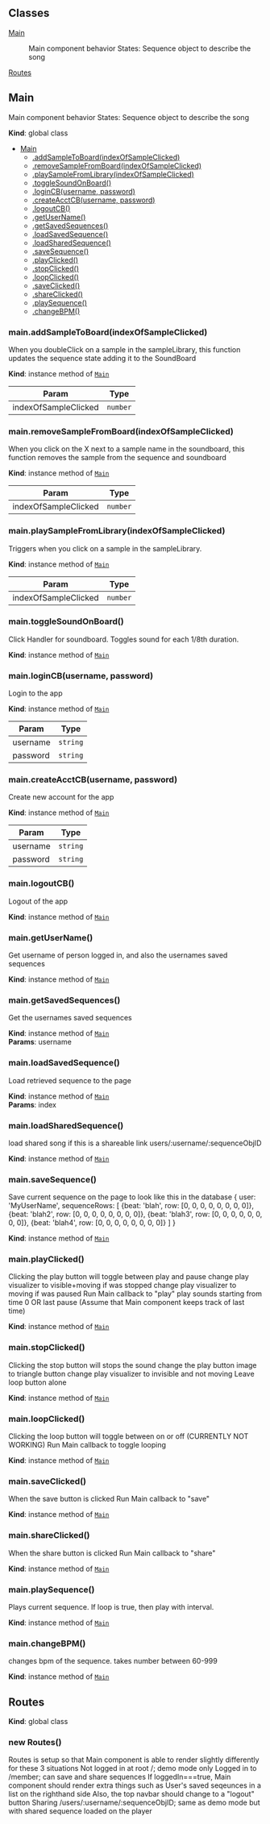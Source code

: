 ## Classes

<dl>
<dt><a href="#Main">Main</a></dt>
<dd><p>Main component behavior
States:
Sequence object to describe the song</p>
</dd>
<dt><a href="#Routes">Routes</a></dt>
<dd></dd>
</dl>

<a name="Main"></a>

## Main
Main component behaviorStates:Sequence object to describe the song

**Kind**: global class  

* [Main](#Main)
    * [.addSampleToBoard(indexOfSampleClicked)](#Main+addSampleToBoard)
    * [.removeSampleFromBoard(indexOfSampleClicked)](#Main+removeSampleFromBoard)
    * [.playSampleFromLibrary(indexOfSampleClicked)](#Main+playSampleFromLibrary)
    * [.toggleSoundOnBoard()](#Main+toggleSoundOnBoard)
    * [.loginCB(username, password)](#Main+loginCB)
    * [.createAcctCB(username, password)](#Main+createAcctCB)
    * [.logoutCB()](#Main+logoutCB)
    * [.getUserName()](#Main+getUserName)
    * [.getSavedSequences()](#Main+getSavedSequences)
    * [.loadSavedSequence()](#Main+loadSavedSequence)
    * [.loadSharedSequence()](#Main+loadSharedSequence)
    * [.saveSequence()](#Main+saveSequence)
    * [.playClicked()](#Main+playClicked)
    * [.stopClicked()](#Main+stopClicked)
    * [.loopClicked()](#Main+loopClicked)
    * [.saveClicked()](#Main+saveClicked)
    * [.shareClicked()](#Main+shareClicked)
    * [.playSequence()](#Main+playSequence)
    * [.changeBPM()](#Main+changeBPM)

<a name="Main+addSampleToBoard"></a>

### main.addSampleToBoard(indexOfSampleClicked)
When you doubleClick on a sample in the sampleLibrary, this function updates the sequence state adding it to the SoundBoard

**Kind**: instance method of [<code>Main</code>](#Main)  

| Param | Type |
| --- | --- |
| indexOfSampleClicked | <code>number</code> | 

<a name="Main+removeSampleFromBoard"></a>

### main.removeSampleFromBoard(indexOfSampleClicked)
When you click on the X next to a sample name in the soundboard, this function removes the sample from the sequence and soundboard

**Kind**: instance method of [<code>Main</code>](#Main)  

| Param | Type |
| --- | --- |
| indexOfSampleClicked | <code>number</code> | 

<a name="Main+playSampleFromLibrary"></a>

### main.playSampleFromLibrary(indexOfSampleClicked)
Triggers when you click on a sample in the sampleLibrary.

**Kind**: instance method of [<code>Main</code>](#Main)  

| Param | Type |
| --- | --- |
| indexOfSampleClicked | <code>number</code> | 

<a name="Main+toggleSoundOnBoard"></a>

### main.toggleSoundOnBoard()
Click Handler for soundboard. Toggles sound for each 1/8th duration.

**Kind**: instance method of [<code>Main</code>](#Main)  
<a name="Main+loginCB"></a>

### main.loginCB(username, password)
Login to the app

**Kind**: instance method of [<code>Main</code>](#Main)  

| Param | Type |
| --- | --- |
| username | <code>string</code> | 
| password | <code>string</code> | 

<a name="Main+createAcctCB"></a>

### main.createAcctCB(username, password)
Create new account for the app

**Kind**: instance method of [<code>Main</code>](#Main)  

| Param | Type |
| --- | --- |
| username | <code>string</code> | 
| password | <code>string</code> | 

<a name="Main+logoutCB"></a>

### main.logoutCB()
Logout of the app

**Kind**: instance method of [<code>Main</code>](#Main)  
<a name="Main+getUserName"></a>

### main.getUserName()
Get username of person logged in, and also the usernames saved sequences

**Kind**: instance method of [<code>Main</code>](#Main)  
<a name="Main+getSavedSequences"></a>

### main.getSavedSequences()
Get the usernames saved sequences

**Kind**: instance method of [<code>Main</code>](#Main)  
**Params**: username  
<a name="Main+loadSavedSequence"></a>

### main.loadSavedSequence()
Load retrieved sequence to the page

**Kind**: instance method of [<code>Main</code>](#Main)  
**Params**: index  
<a name="Main+loadSharedSequence"></a>

### main.loadSharedSequence()
load shared song if this is a shareable linkusers/:username/:sequenceObjID

**Kind**: instance method of [<code>Main</code>](#Main)  
<a name="Main+saveSequence"></a>

### main.saveSequence()
Save current sequence on the pageto look like this in the database{ user: 'MyUserName', sequenceRows:   [     {beat: 'blah', row: [0, 0, 0, 0, 0, 0, 0, 0]},     {beat: 'blah2', row: [0, 0, 0, 0, 0, 0, 0, 0]},     {beat: 'blah3', row: [0, 0, 0, 0, 0, 0, 0, 0]},     {beat: 'blah4', row: [0, 0, 0, 0, 0, 0, 0, 0]}   ]}

**Kind**: instance method of [<code>Main</code>](#Main)  
<a name="Main+playClicked"></a>

### main.playClicked()
Clicking the play button will toggle between play and pause
  change play visualizer to visible+moving if was stopped
   change play visualizer to moving if was paused
  Run Main callback to "play"
  play sounds starting from time 0 OR last pause (Assume that Main component keeps track of last time)

**Kind**: instance method of [<code>Main</code>](#Main)  
<a name="Main+stopClicked"></a>

### main.stopClicked()
Clicking the stop button will stops the sound
    change the play button image to triangle button
    change play visualizer to invisible and not moving
    Leave loop button alone

**Kind**: instance method of [<code>Main</code>](#Main)  
<a name="Main+loopClicked"></a>

### main.loopClicked()
Clicking the loop button will toggle between on or off (CURRENTLY NOT WORKING)
    Run Main callback to toggle looping

**Kind**: instance method of [<code>Main</code>](#Main)  
<a name="Main+saveClicked"></a>

### main.saveClicked()
When the save button is clicked
    Run Main callback to "save"

**Kind**: instance method of [<code>Main</code>](#Main)  
<a name="Main+shareClicked"></a>

### main.shareClicked()
When the share button is clicked
    Run Main callback to "share"

**Kind**: instance method of [<code>Main</code>](#Main)  
<a name="Main+playSequence"></a>

### main.playSequence()
Plays current sequence. If loop is true, then play with interval.

**Kind**: instance method of [<code>Main</code>](#Main)  
<a name="Main+changeBPM"></a>

### main.changeBPM()
changes bpm of the sequence. takes number between 60-999

**Kind**: instance method of [<code>Main</code>](#Main)  
<a name="Routes"></a>

## Routes
**Kind**: global class  
<a name="new_Routes_new"></a>

### new Routes()
Routes is setup so that Main component is able to render slightly differently for these 3 situations Not logged in at root /; demo mode only Logged in to /member; can save and share sequences   If loggedIn===true, Main component should render extra things such as User's saved seqeunces in a list   on the righthand side   Also, the top navbar should change to a "logout" button Sharing /users/:username/:sequenceObjID; same as demo mode but with shared sequence loaded on the player

